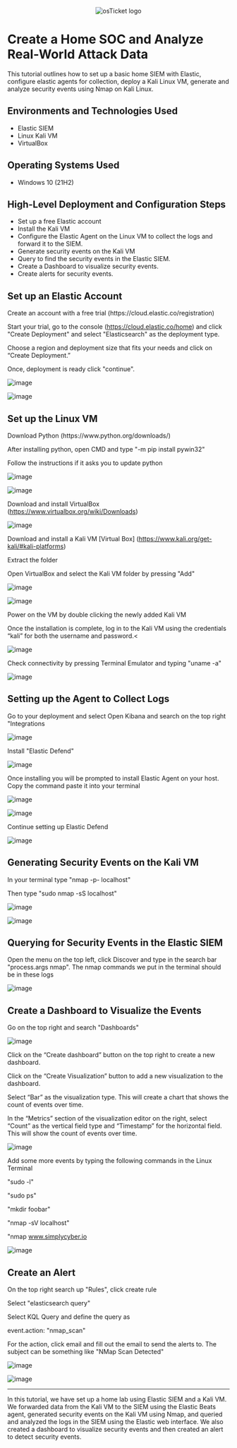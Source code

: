 <p align="center"><img src="https://images.contentstack.io/v3/assets/bltefdd0b53724fa2ce/blt0a8f8d63938463bc/5d01b52bae9baaf01450ac67/introducing-elastic-siem-2.png" alt="osTicket logo"/></p>

<h1>Create a Home SOC and Analyze Real-World Attack Data</h1>
This tutorial outlines how to set up a basic home SIEM with Elastic, configure elastic agents for collection, deploy a Kali Linux VM, generate and analyze security events using Nmap on Kali Linux.<br/>

<h2>Environments and Technologies Used</h2>

- Elastic SIEM
- Linux Kali VM
- VirtualBox

<h2>Operating Systems Used </h2>

- Windows 10</b> (21H2)

<h2>High-Level Deployment and Configuration Steps</h2>

- Set up a free Elastic account
- Install the Kali VM
- Configure the Elastic Agent on the Linux VM to collect the logs and forward it to the SIEM.
- Generate security events on the Kali VM
- Query to find the security events in the Elastic SIEM.
- Create a Dashboard to visualize security events.
- Create alerts for security events.

<h2>Set up an Elastic Account</h2>

<p>Create an account with a free trial (https://cloud.elastic.co/registration) 

Start your trial, go to the console (https://cloud.elastic.co/home) and click "Create Deployment" and select "Elasticsearch" as the deployment type.

Choose a region and deployment size that fits your needs and click on “Create Deployment.”

Once, deployment is ready click "continue".</p>

![image](https://github.com/user-attachments/assets/5c7e3b27-bf55-4e4f-8024-afc6a8909fd7)

![image](https://github.com/user-attachments/assets/c4bbe33b-ea84-4ee7-afe4-a2cf2755f1e7)

<h2>Set up the Linux VM</h2>

<p>Download Python (https://www.python.org/downloads/)

After installing python, open CMD and type "-m pip install pywin32"

Follow the instructions if it asks you to update python 

![image](https://github.com/user-attachments/assets/c3a444fe-f4e9-4cb1-badf-2b22993e31f8)

![image](https://github.com/user-attachments/assets/0fb66df7-c010-401c-9e09-cfb60c6f2612)

Download and install VirtualBox (https://www.virtualbox.org/wiki/Downloads) 

![image](https://github.com/user-attachments/assets/cea07642-dfd3-4b25-9f09-f089d8c0aab9)

Download and install a Kali VM [Virtual Box] (https://www.kali.org/get-kali/#kali-platforms)

Extract the folder

Open VirtualBox and select the Kali VM folder by pressing "Add"</p>

![image](https://github.com/user-attachments/assets/0972746d-173e-43e2-8cdd-ec75ae0ed4ea)

![image](https://github.com/user-attachments/assets/2dcbfc61-1539-4d28-b875-2b1edcb420b7)

<p>Power on the VM by double clicking the newly added Kali VM

Once the installation is complete, log in to the Kali VM using the credentials “kali” for both the username and password.<</p>

![image](https://github.com/user-attachments/assets/fef8e0f3-da18-40d8-9b79-d32c8eb3ae2f)

<p>Check connectivity by pressing Terminal Emulator and typing "uname -a"</p>

![image](https://github.com/user-attachments/assets/de8a0e2b-f777-4ad5-ae8f-e874fbde9122)

<h2>Setting up the Agent to Collect Logs</h2>

<p>Go to your deployment and select Open Kibana and search on the top right "Integrations</p>

![image](https://github.com/user-attachments/assets/f59a75a8-72a3-47d2-a1ec-46826ea1c5fc)

<p>Install "Elastic Defend"</p>

![image](https://github.com/user-attachments/assets/cffef0c0-c032-46ec-82cd-0c29c456523d)

<p>Once installing you will be prompted to install Elastic Agent on your host. Copy the command paste it into your terminal</p>

![image](https://github.com/user-attachments/assets/259c9574-25be-42a0-8387-5da9d2c3d353)

![image](https://github.com/user-attachments/assets/99006267-0590-4b0e-93a1-3cdd88a1232a)

<p>Continue setting up Elastic Defend</p>

![image](https://github.com/user-attachments/assets/63c2f8f7-dc3f-4600-8d4b-27f8a24f5fde)

<h2>Generating Security Events on the Kali VM</h2>

<p>In your terminal type "nmap -p- localhost"

Then type "sudo nmap -sS localhost"</p>

![image](https://github.com/user-attachments/assets/dc03e700-e577-4639-976d-3ebe397d82a4)

![image](https://github.com/user-attachments/assets/211dc5a2-68fb-4eef-897a-75ba3853238b)

<h2>Querying for Security Events in the Elastic SIEM</h2>

<p>Open the menu on the top left, click Discover and type in the search bar "process.args nmap". The nmap commands we put in the terminal should be in these logs</p>

![image](https://github.com/user-attachments/assets/151278b5-808b-4d17-909f-61f8192a2765)

<h2>Create a Dashboard to Visualize the Events</h2>

<p>Go on the top right and search "Dashboards"</p>

![image](https://github.com/user-attachments/assets/0eba3c0e-7b12-4bef-b43b-d933a9626270)

<p>Click on the “Create dashboard” button on the top right to create a new dashboard.

Click on the “Create Visualization” button to add a new visualization to the dashboard.

Select “Bar” as the visualization type. This will create a chart that shows the count of events over time.

In the “Metrics” section of the visualization editor on the right, select “Count” as the vertical field type and “Timestamp” for the horizontal field. This will show the count of events over time.</p>

![image](https://github.com/user-attachments/assets/1be6fde3-177a-4a27-b38b-76da03c3e879)

<p>Add some more events by typing the following commands in the Linux Terminal

"sudo -l"

"sudo ps"

"mkdir foobar"

"nmap -sV localhost"

"nmap www.simplycyber.io</p>

![image](https://github.com/user-attachments/assets/138896ce-d951-4dbf-a5df-8b0b0b72380a)

<h2>Create an Alert</h2>

<p>On the top right search up "Rules", click create rule

Select "elasticsearch query"

Select KQL Query and define the query as

event.action: "nmap_scan"

For the action, click email and fill out the email to send the alerts to. The subject can be something like "NMap Scan Detected"</p>

![image](https://github.com/user-attachments/assets/76d1b9ab-877c-42bf-9a6c-fb5df261fbdd)

![image](https://github.com/user-attachments/assets/e1d0ca59-3f36-40ec-a536-70e852d50201)

<hr>

<p>In this tutorial, we have set up a home lab using Elastic SIEM and a Kali VM. We forwarded data from the Kali VM to the SIEM using the Elastic Beats agent, generated security events on the Kali VM using Nmap, and queried and analyzed the logs in the SIEM using the Elastic web interface. We also created a dashboard to visualize security events and then created an alert to detect security events.</p>
